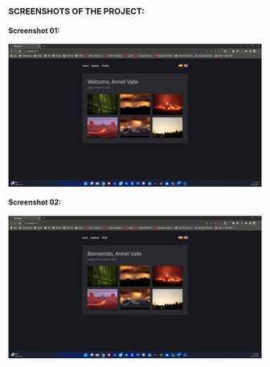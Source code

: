 ### SCREENSHOTS OF THE PROJECT:
#### Screenshot 01:
![Image](./screenshots/screenshot%20(01).png)
#### Screenshot 02:
![Image](./screenshots/screenshot%20(02).png)